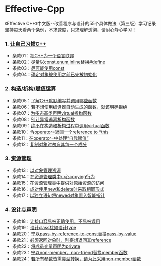 # Effective-Cpp

《Effective C++》中文版--改善程序与设计的55个具体做法（第三版）学习记录<br>
坚持每天看两个条例，不求速度，只求理解透彻，请耐心静心学习！

### 1. [让自己习惯C++](https://github.com/Tramac/Effective-Cpp/tree/master/Chapter1)
* 条款01：[视C++为一个语言联邦](https://github.com/Tramac/Effective-Cpp/tree/master/Chapter1/item01)
* 条款02：[尽量以const,enum,inline替换#define](https://github.com/Tramac/Effective-Cpp/tree/master/Chapter1/item02)
* 条款03：[尽可能使用const](https://github.com/Tramac/Effective-Cpp/tree/master/Chapter1/item03)
* 条款04：[确定对象被使用之前已先被初始化](https://github.com/Tramac/Effective-Cpp/tree/master/Chapter1/item04)

### 2. [构造/析构/赋值运算](https://github.com/Tramac/Effective-Cpp/tree/master/Chapter2)
* 条款05：[了解C++默默编写并调用哪些函数](https://github.com/Tramac/Effective-Cpp/tree/master/Chapter2/item05)
* 条款06：[若不想使用编译器自动生成的函数，就该明确拒绝](https://github.com/Tramac/Effective-Cpp/tree/master/Chapter2/item06)
* 条款07：[为多态基类声明virtual析构函数](https://github.com/Tramac/Effective-Cpp/tree/master/Chapter2/item07)
* 条款08：[别让异常逃离析构函数](https://github.com/Tramac/Effective-Cpp/tree/master/Chapter2/item08)
* 条款09：[绝不在构造和析构过程中调用virtual函数](https://github.com/Tramac/Effective-Cpp/tree/master/Chapter2/item09)
* 条款10：[令operator=返回一个reference to *this](https://github.com/Tramac/Effective-Cpp/tree/master/Chapter2/item10)
* 条款11：[在operator=中处理“自我赋值”](https://github.com/Tramac/Effective-Cpp/tree/master/Chapter2/item11)
* 条款12：[复制对象时勿忘其每一个成分](https://github.com/Tramac/Effective-Cpp/tree/master/Chapter2/item12)

### 3. [资源管理](https://github.com/Tramac/Effective-Cpp/tree/master/Chapter3)
* 条款13：[以对象管理资源](https://github.com/Tramac/Effective-Cpp/tree/master/Chapter3/item13)
* 条款14：[在资源管理类中小心copying行为](https://github.com/Tramac/Effective-Cpp/tree/master/Chapter3/item14)
* 条款15：[在资源管理类中提供对原始资源的访问](https://github.com/Tramac/Effective-Cpp/tree/master/Chapter3/item15)
* 条款16：[成对使用new和delete时采取相同形式](https://github.com/Tramac/Effective-Cpp/tree/master/Chapter3/item16)
* 条款17：[以独立语句将newed对象置入智能指针](https://github.com/Tramac/Effective-Cpp/tree/master/Chapter3/item17)

### 4. [设计与声明](https://github.com/Tramac/Effective-Cpp/tree/master/Chapter4)
* 条款18：[让接口容易被正确使用，不易被误用](https://github.com/Tramac/Effective-Cpp/tree/master/Chapter4/item18)
* 条款19：[设计class犹如设计type](https://github.com/Tramac/Effective-Cpp/tree/master/Chapter4/item19)
* 条款20：[宁以pass-by-reference-to-const替换pass-by-value](https://github.com/Tramac/Effective-Cpp/tree/master/Chapter4/item20)
* 条款21：[必须返回对象时，别妄想返回其reference](https://github.com/Tramac/Effective-Cpp/tree/master/Chapter4/item21)
* 条款22：[将成员变量声明为private](https://github.com/Tramac/Effective-Cpp/tree/master/Chapter4/item22)
* 条款23：[宁以non-member、non-friend替换member函数](https://github.com/Tramac/Effective-Cpp/tree/master/Chapter4/item23)
* 条款24：[若所有参数皆需类型转换，请为此采用non-member函数](https://github.com/Tramac/Effective-Cpp/tree/master/Chapter4/item24)
